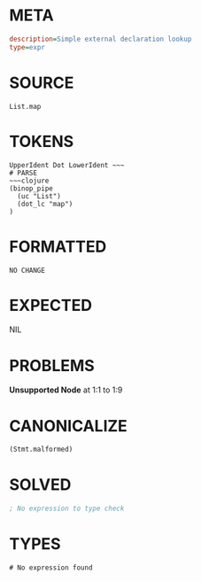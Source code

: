 # META
~~~ini
description=Simple external declaration lookup
type=expr
~~~
# SOURCE
~~~roc
List.map
~~~
# TOKENS
~~~text
UpperIdent Dot LowerIdent ~~~
# PARSE
~~~clojure
(binop_pipe
  (uc "List")
  (dot_lc "map")
)
~~~
# FORMATTED
~~~roc
NO CHANGE
~~~
# EXPECTED
NIL
# PROBLEMS
**Unsupported Node**
at 1:1 to 1:9

# CANONICALIZE
~~~clojure
(Stmt.malformed)
~~~
# SOLVED
~~~clojure
; No expression to type check
~~~
# TYPES
~~~roc
# No expression found
~~~
